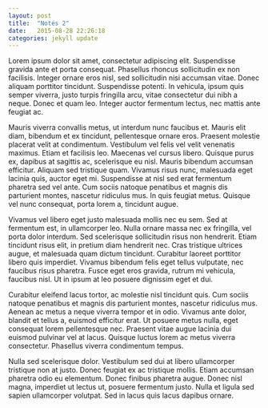 ```yaml
---
layout: post
title:  "Notes 2"
date:   2015-08-28 22:26:18
categories: jekyll update
---
```


Lorem ipsum dolor sit amet, consectetur adipiscing elit. Suspendisse gravida ante et porta consequat. Phasellus rhoncus sollicitudin ex non facilisis. Integer ornare eros nisl, sed sollicitudin nisi accumsan vitae. Donec aliquam porttitor tincidunt. Suspendisse potenti. In vehicula, ipsum quis semper viverra, justo turpis fringilla arcu, vitae consectetur dui nibh a neque. Donec et quam leo. Integer auctor fermentum lectus, nec mattis ante feugiat ac.

Mauris viverra convallis metus, ut interdum nunc faucibus et. Mauris elit diam, bibendum et ex tincidunt, pellentesque ornare eros. Praesent molestie placerat velit at condimentum. Vestibulum vel felis vel velit venenatis maximus. Etiam et facilisis leo. Maecenas vel cursus libero. Quisque purus ex, dapibus at sagittis ac, scelerisque eu nisl. Mauris bibendum accumsan efficitur. Aliquam sed tristique quam. Vivamus risus nunc, malesuada eget lacinia quis, auctor eget mi. Suspendisse at nisl sed erat fermentum pharetra sed vel ante. Cum sociis natoque penatibus et magnis dis parturient montes, nascetur ridiculus mus. In quis feugiat metus. Quisque vel nunc consequat, porta lorem a, tincidunt augue.

Vivamus vel libero eget justo malesuada mollis nec eu sem. Sed at fermentum est, in ullamcorper leo. Nulla ornare massa nec ex fringilla, vel porta dolor interdum. Sed scelerisque sollicitudin risus non hendrerit. Etiam tincidunt risus elit, in pretium diam hendrerit nec. Cras tristique ultrices augue, et malesuada quam dictum tincidunt. Curabitur laoreet porttitor libero quis imperdiet. Vivamus bibendum felis eget tellus vulputate, nec faucibus risus pharetra. Fusce eget eros gravida, rutrum mi vehicula, faucibus nisl. Ut in ipsum at leo posuere dignissim eget et dui.

Curabitur eleifend lacus tortor, ac molestie nisl tincidunt quis. Cum sociis natoque penatibus et magnis dis parturient montes, nascetur ridiculus mus. Aenean ac metus a neque viverra tempor et in odio. Vivamus ante dolor, blandit et tellus a, euismod efficitur erat. Ut posuere metus nulla, eget consequat lorem pellentesque nec. Praesent vitae augue lacinia dui euismod pulvinar vel at lacus. Quisque luctus lorem ac metus viverra consectetur. Phasellus viverra condimentum tempus.

Nulla sed scelerisque dolor. Vestibulum sed dui at libero ullamcorper tristique non at justo. Donec feugiat ex ac tristique mollis. Etiam accumsan pharetra odio eu elementum. Donec finibus pharetra augue. Donec nisl magna, imperdiet ut lectus ut, posuere fermentum justo. Nulla et ligula sed sapien ullamcorper volutpat. Sed in lacus quis lacus dapibus ornare.
